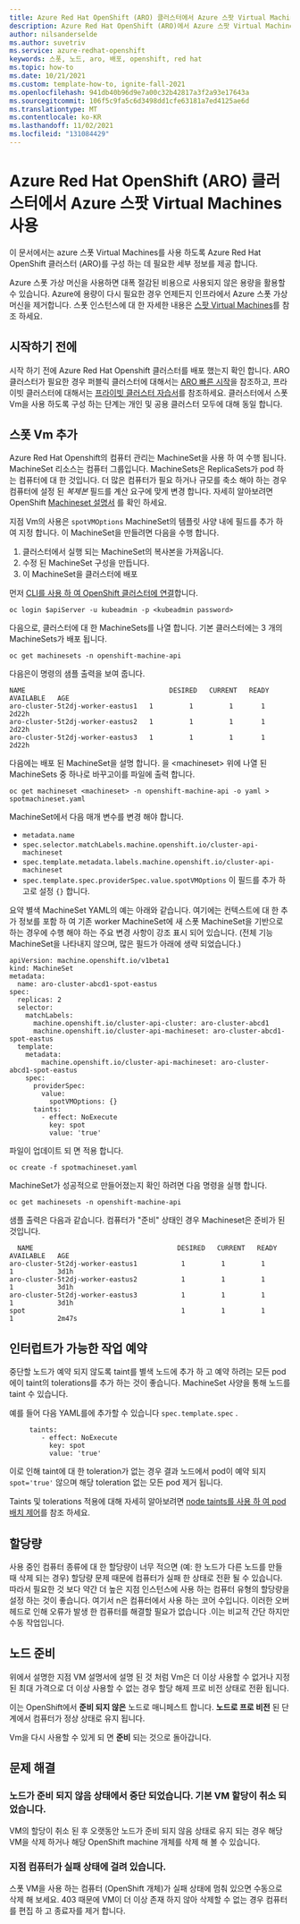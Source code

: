 ```yaml
---
title: Azure Red Hat OpenShift (ARO) 클러스터에서 Azure 스팟 Virtual Machines 사용
description: Azure Red Hat OpenShift (ARO)에서 Azure 스팟 Virtual Machines를 활용 하는 방법을 알아봅니다.
author: nilsanderselde
ms.author: suvetriv
ms.service: azure-redhat-openshift
keywords: 스폿, 노드, aro, 배포, openshift, red hat
ms.topic: how-to
ms.date: 10/21/2021
ms.custom: template-how-to, ignite-fall-2021
ms.openlocfilehash: 941db40b96d9e7a00c32b42817a3f2a93e17643a
ms.sourcegitcommit: 106f5c9fa5c6d3498dd1cfe63181a7ed4125ae6d
ms.translationtype: MT
ms.contentlocale: ko-KR
ms.lasthandoff: 11/02/2021
ms.locfileid: "131084429"
---
```

# <a name="use-azure-spot-virtual-machines-in-an-azure-red-hat-openshift-aro-cluster"></a>Azure Red Hat OpenShift (ARO) 클러스터에서 Azure 스팟 Virtual Machines 사용

이 문서에서는 azure 스폿 Virtual Machines를 사용 하도록 Azure Red Hat OpenShift 클러스터 (ARO)를 구성 하는 데 필요한 세부 정보를 제공 합니다.

Azure 스폿 가상 머신을 사용하면 대폭 절감된 비용으로 사용되지 않은 용량을 활용할 수 있습니다. Azure에 용량이 다시 필요한 경우 언제든지 인프라에서 Azure 스폿 가상 머신을 제거합니다. 스폿 인스턴스에 대 한 자세한 내용은 [스팟 Virtual Machines](../virtual-machines/spot-vms.md)를 참조 하세요.

## <a name="before-you-begin"></a>시작하기 전에

시작 하기 전에 Azure Red Hat Openshift 클러스터를 배포 했는지 확인 합니다. ARO 클러스터가 필요한 경우 퍼블릭 클러스터에 대해서는 [ARO 빠른 시작](tutorial-create-cluster.md)을 참조하고, 프라이빗 클러스터에 대해서는 [프라이빗 클러스터 자습서](howto-create-private-cluster-4x.md)를 참조하세요. 클러스터에서 스폿 Vm을 사용 하도록 구성 하는 단계는 개인 및 공용 클러스터 모두에 대해 동일 합니다.

## <a name="add-spot-vms"></a>스폿 Vm 추가

Azure Red Hat Openshift의 컴퓨터 관리는 MachineSet을 사용 하 여 수행 됩니다. MachineSet 리소스는 컴퓨터 그룹입니다. MachineSets은 ReplicaSets가 pod 하는 컴퓨터에 대 한 것입니다. 더 많은 컴퓨터가 필요 하거나 규모를 축소 해야 하는 경우 컴퓨터에 설정 된 *복제본* 필드를 계산 요구에 맞게 변경 합니다. 자세히 알아보려면 OpenShift [Machineset 설명서](https://docs.openshift.com/container-platform/4.8/machine_management/creating_machinesets/creating-machineset-azure.html) 를 확인 하세요.

지점 Vm의 사용은 `spotVMOptions` MachineSet의 템플릿 사양 내에 필드를 추가 하 여 지정 합니다.
이 MachineSet을 만들려면 다음을 수행 합니다.

1. 클러스터에서 실행 되는 MachineSet의 복사본을 가져옵니다.
2. 수정 된 MachineSet 구성을 만듭니다.
3. 이 MachineSet을 클러스터에 배포

먼저 [CLI를 사용 하 여 OpenShift 클러스터에 연결](tutorial-connect-cluster.md)합니다.

```azurecli-interactive
oc login $apiServer -u kubeadmin -p <kubeadmin password>
```

다음으로, 클러스터에 대 한 MachineSets를 나열 합니다. 기본 클러스터에는 3 개의 MachineSets가 배포 됩니다. 
```azurecli-interactive
oc get machinesets -n openshift-machine-api
```

다음은이 명령의 샘플 출력을 보여 줍니다. 
```
NAME                                    DESIRED   CURRENT   READY   AVAILABLE   AGE
aro-cluster-5t2dj-worker-eastus1   1         1         1       1           2d22h
aro-cluster-5t2dj-worker-eastus2   1         1         1       1           2d22h
aro-cluster-5t2dj-worker-eastus3   1         1         1       1           2d22h
```

다음에는 배포 된 MachineSet을 설명 합니다. 을 \<machineset\> 위에 나열 된 MachineSets 중 하나로 바꾸고이를 파일에 출력 합니다.

```azurecli-interactive
oc get machineset <machineset> -n openshift-machine-api -o yaml > spotmachineset.yaml
```

MachineSet에서 다음 매개 변수를 변경 해야 합니다.
- `metadata.name`
- `spec.selector.matchLabels.machine.openshift.io/cluster-api-machineset`
- `spec.template.metadata.labels.machine.openshift.io/cluster-api-machineset`
- `spec.template.spec.providerSpec.value.spotVMOptions` 이 필드를 추가 하 고로 설정 `{}` 합니다.


요약 별색 MachineSet YAML의 예는 아래와 같습니다. 여기에는 컨텍스트에 대 한 추가 정보를 포함 하 여 기존 worker MachineSet에 새 스폿 MachineSet을 기반으로 하는 경우에 수행 해야 하는 주요 변경 사항이 강조 표시 되어 있습니다. (전체 기능 MachineSet을 나타내지 않으며, 많은 필드가 아래에 생략 되었습니다.)

```
apiVersion: machine.openshift.io/v1beta1
kind: MachineSet
metadata:
  name: aro-cluster-abcd1-spot-eastus
spec:
  replicas: 2
  selector:
    matchLabels:
      machine.openshift.io/cluster-api-cluster: aro-cluster-abcd1
      machine.openshift.io/cluster-api-machineset: aro-cluster-abcd1-spot-eastus
  template:
    metadata:
        machine.openshift.io/cluster-api-machineset: aro-cluster-abcd1-spot-eastus
    spec:
      providerSpec:
        value:
          spotVMOptions: {}
      taints:
        - effect: NoExecute
          key: spot
          value: 'true'
```

파일이 업데이트 되 면 적용 합니다.

```azurecli-interactive
oc create -f spotmachineset.yaml
```

MachineSet가 성공적으로 만들어졌는지 확인 하려면 다음 명령을 실행 합니다.
```azurecli-interactive
oc get machinesets -n openshift-machine-api
```

샘플 출력은 다음과 같습니다. 컴퓨터가 "준비" 상태인 경우 Machineset은 준비가 된 것입니다.
```
  NAME                                    DESIRED   CURRENT   READY   AVAILABLE   AGE
aro-cluster-5t2dj-worker-eastus1           1         1         1       1           3d1h
aro-cluster-5t2dj-worker-eastus2           1         1         1       1           3d1h
aro-cluster-5t2dj-worker-eastus3           1         1         1       1           3d1h
spot                                       1         1         1       1           2m47s
```

## <a name="schedule-interruptible-workloads"></a>인터럽트가 가능한 작업 예약

중단할 노드가 예약 되지 않도록 taint를 별색 노드에 추가 하 고 예약 하려는 모든 pod에이 taint의 tolerations를 추가 하는 것이 좋습니다. MachineSet 사양을 통해 노드를 taint 수 있습니다.

예를 들어 다음 YAML를에 추가할 수 있습니다 `spec.template.spec` .

```
     taints:
        - effect: NoExecute
          key: spot
          value: 'true'
```

이로 인해 taint에 대 한 toleration가 없는 경우 결과 노드에서 pod이 예약 되지 `spot='true'` 않으며 해당 toleration 없는 모든 pod 제거 됩니다.

Taints 및 tolerations 적용에 대해 자세히 알아보려면 [node taints를 사용 하 여 pod 배치 제어](https://docs.openshift.com/container-platform/4.7/nodes/scheduling/nodes-scheduler-taints-tolerations.html)를 참조 하세요.

## <a name="quota"></a>할당량

사용 중인 컴퓨터 종류에 대 한 할당량이 너무 적으면 (예: 한 노드가 다른 노드를 만들 때 삭제 되는 경우) 할당량 문제 때문에 컴퓨터가 실패 한 상태로 전환 될 수 있습니다. 따라서 필요한 것 보다 약간 더 높은 지점 인스턴스에 사용 하는 컴퓨터 유형의 할당량을 설정 하는 것이 좋습니다. 여기서 n은 컴퓨터에서 사용 하는 코어 수입니다. 이러한 오버 헤드로 인해 오류가 발생 한 컴퓨터를 해결할 필요가 없습니다 .이는 비교적 간단 하지만 수동 작업입니다.

## <a name="node-readiness"></a>노드 준비

위에서 설명한 지점 VM 설명서에 설명 된 것 처럼 Vm은 더 이상 사용할 수 없거나 지정 된 최대 가격으로 더 이상 사용할 수 없는 경우 할당 해제 프로 비전 상태로 전환 됩니다.

이는 OpenShift에서 **준비 되지 않은** 노드로 매니페스트 합니다. **노드로 프로 비전** 된 단계에서 컴퓨터가 정상 상태로 유지 됩니다.

Vm을 다시 사용할 수 있게 되 면 **준비** 되는 것으로 돌아갑니다.

## <a name="troubleshooting"></a>문제 해결

### <a name="node-stuck-in-not-ready-state-underlying-vm-deallocated"></a>노드가 준비 되지 않음 상태에서 중단 되었습니다. 기본 VM 할당이 취소 되었습니다.

VM의 할당이 취소 된 후 오랫동안 노드가 준비 되지 않음 상태로 유지 되는 경우 해당 VM을 삭제 하거나 해당 OpenShift machine 개체를 삭제 해 볼 수 있습니다.

### <a name="spot-machine-stuck-in-failed-state"></a>지점 컴퓨터가 실패 상태에 걸려 있습니다.

스폿 VM을 사용 하는 컴퓨터 (OpenShift 개체)가 실패 상태에 멈춰 있으면 수동으로 삭제 해 보세요. 403 때문에 VM이 더 이상 존재 하지 않아 삭제할 수 없는 경우 컴퓨터를 편집 하 고 종료자를 제거 합니다.
